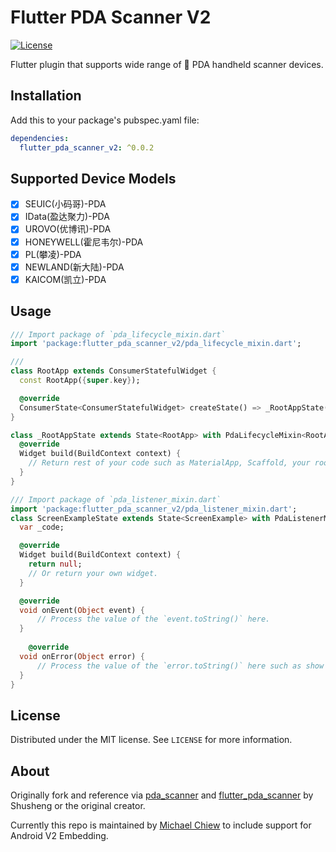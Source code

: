 # Flutter PDA Scanner V2
  
[![License][license-image]][license-url]

Flutter plugin that supports wide range of 📱 PDA handheld scanner devices.

## Installation

Add this to your package's pubspec.yaml file:

```yaml
dependencies:
  flutter_pda_scanner_v2: ^0.0.2
```

## Supported Device Models

-  [x] SEUIC(小码哥)-PDA
-  [x] IData(盈达聚力)-PDA
-  [x] UROVO(优博讯)-PDA
-  [x] HONEYWELL(霍尼韦尔)-PDA
-  [x] PL(攀凌)-PDA
-  [x] NEWLAND(新大陆)-PDA
-  [x] KAICOM(凯立)-PDA

## Usage
```dart
/// Import package of `pda_lifecycle_mixin.dart`
import 'package:flutter_pda_scanner_v2/pda_lifecycle_mixin.dart';

///
class RootApp extends ConsumerStatefulWidget {
  const RootApp({super.key});

  @override
  ConsumerState<ConsumerStatefulWidget> createState() => _RootAppState();
}

class _RootAppState extends State<RootApp> with PdaLifecycleMixin<RootApp> {
  @override
  Widget build(BuildContext context) {
    // Return rest of your code such as MaterialApp, Scaffold, your root widget and etc.
  }
}

/// Import package of `pda_listener_mixin.dart`
import 'package:flutter_pda_scanner_v2/pda_listener_mixin.dart';
class ScreenExampleState extends State<ScreenExample> with PdaListenerMixin<ScreenExample> {
  var _code;

  @override
  Widget build(BuildContext context) {
    return null;
    // Or return your own widget.
  }

  @override
  void onEvent(Object event) {
      // Process the value of the `event.toString()` here.
  }
  
    @override
  void onError(Object error) {
      // Process the value of the `error.toString()` here such as show toast or dialog.
  }
}
```

## License

Distributed under the MIT license. See `LICENSE` for more information.

## About

Originally fork and reference via [pda_scanner](https://github.com/wu9007/pda_scanner) and [flutter_pda_scanner](https://github.com/uupy/pda_scanner) by Shusheng or the original creator.

Currently this repo is maintained by [Michael Chiew](https://github.com/michaelchiew08) to include support for Android V2 Embedding.

[license-image]: https://img.shields.io/badge/License-MIT-blue.svg
[license-url]: LICENSE